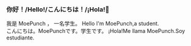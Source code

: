 ### 你好！/Hello!/こんにちは！/¡Hola!👋

我是 MoePunch ， 一名学生。
Hello I'm MoePunch,a student.  
こんにちは。MoePunchです。学生です。
¡Hola!Me llama MoePunch.Soy estudiante.
